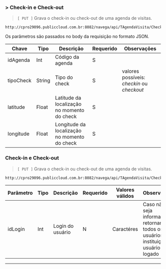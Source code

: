 ### > Check-in e Check-out

> `[ PUT ]`  Grava o check-in ou check-out de uma agenda de visitas.

```
http://cpro29096.publiccloud.com.br:8082/navega/api/TAgendaVisita/Check
```
Os parâmetros são passados no body da requisição no formato JSON.

|Chave|Tipo|Descrição|Requerido|Observações
|----|------|--------|--------|--------|
|idAgenda|Int| Código da agenda | S | |
|tipoCheck|String|Tipo do check| S | valores possíveis: *checkin* ou *checkout*
|latitude|Float| Latitude da localização no momento do check | S | |
|longitude|Float| Longitude da localização no momento do check | S | |

### Check-in e Check-out
> `[ PUT ]`  Grava o check-in ou check-out de uma agenda de visitas.
 
```
http://cpro29096.publiccloud.com.br:8082/navega/api/TAgendaVisita/Check
```

|Parâmetro|Tipo|Descrição|Requerido|Valores válidos|Observações|
|--|--|--|--|--|--|
|idLogin|Int|Login do usuário|N|Caractéres|Caso não seja informado irá retornar todos os usuários da instituição do usuário logado|

---